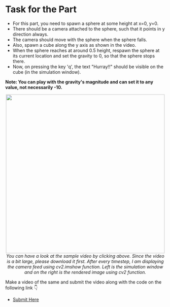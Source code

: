 # Task for the Part
- For this part, you need to spawn a sphere at some height at x=0, y=0.
- There should be a camera attached to the sphere, such that it points in y direction always.
- The camera should move with the sphere when the sphere falls.
- Also, spawn a cube along the y axis as shown in the video.
- When the sphere reaches at around 0.5 height, respawn the sphere at its current location and set the gravity to 0, so that the sphere stops there.
- Now, on pressing the key 'q', the text "Hurray!!" should be visible on the cube (in the simulation window).

**Note: You can play with the gravity's magnitude and can set it to any value, not necessarily -10.**
<br>
<p align="center">
  <a href="task.mp4"><img width=500 src="https://media3.giphy.com/media/Q59SaNn2vX1Sb8XIrf/200.webp?cid=ecf05e47rfui1d3iimcxprawfik07hmdmuv38je8hwtjquub&rid=200.webp&ct=g"></a><br>
  <i>You can have a look at the sample video by clicking above. Since the video is a bit large, please download it first. After every timestep, I am displaying the camera feed using cv2.imshow function. Left is the simulation window and on the right is the rendered image using cv2 function.</i>
  </p>
  
Make a video of the same and submit the video along with the code on the following link 👇
- [Submit Here](https://forms.gle/jCf2jPwN7xSvuHDm9)

